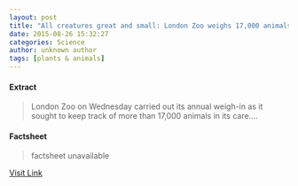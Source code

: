 ```yaml
---
layout: post
title: "All creatures great and small: London Zoo weighs 17,000 animals"
date: 2015-08-26 15:32:27
categories: Science
author: unknown author
tags: [plants & animals]
---
```



#### Extract
>London Zoo on Wednesday carried out its annual weigh-in as it sought to keep track of more than 17,000 animals in its care....

#### Factsheet
>factsheet unavailable

[Visit Link](http://phys.org/news/2015-08-creatures-great-small-london-zoo.html)


